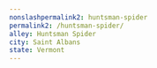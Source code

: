 ```yaml
---
﻿nonslashpermalink2: huntsman-spider
permalink2: /huntsman-spider/
alley: Huntsman Spider
city: Saint Albans
state: Vermont
---
```

